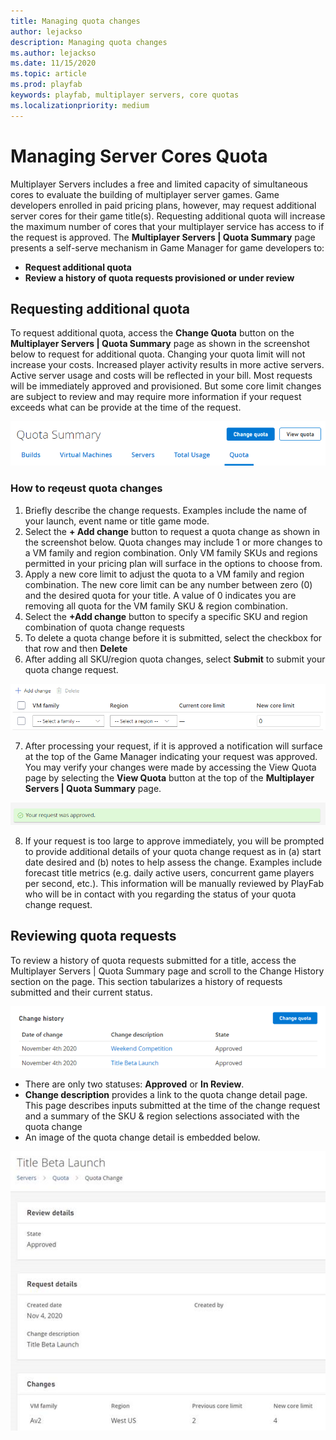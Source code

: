 ```yaml
---
title: Managing quota changes
author: lejackso
description: Managing quota changes
ms.author: lejackso
ms.date: 11/15/2020
ms.topic: article
ms.prod: playfab
keywords: playfab, multiplayer servers, core quotas
ms.localizationpriority: medium
---
```


# Managing Server Cores Quota

Multiplayer Servers includes a free and limited capacity of simultaneous cores to evaluate the building of multiplayer server games.  Game developers enrolled in paid pricing plans, however, may request additional server cores for their game title(s).  Requesting additional quota will increase the maximum number of cores that your multiplayer service has access to if the request is approved.  The **Multiplayer Servers | Quota Summary** page presents a self-serve mechanism in Game Manager for game developers to:

- **Request additional quota**
- **Review a history of quota requests provisioned or under review**

## Requesting additional quota

To request additional quota, access the **Change Quota** button on the **Multiplayer Servers | Quota Summary** page as shown in the screenshot below to request for additional quota.  Changing your quota limit will not increase your costs. Increased player activity results in more active servers. Active server usage and costs will be reflected in your bill.  Most requests will be immediately approved and provisioned.  But some core limit changes are subject to review and may require more information if your request exceeds what can be provide at the time of the request.

![Quota Summary](media/quota-summary-header.png)

### How to reqeust quota changes

1. Briefly describe the change requests.  Examples include the name of your launch, event name or title game mode.
2. Select the **+ Add change** button to request a quota change as shown in the screenshot below.  Quota changes may include 1 or more changes to a VM family and region combination.  Only VM family SKUs and regions permitted in your pricing plan will surface in the options to choose from.
3. Apply a new core limit to adjust the quota to a VM family and region combination.  The new core limit can be any number between zero (0) and the desired quota for your title.  A value of 0 indicates you are removing all quota for the VM family SKU & region combination.
4. Select the **+Add change** button to specify a specific SKU and region combination of quota change requests
5. To delete a quota change before it is submitted, select the checkbox for that row and then **Delete**
6. After adding all SKU/region quota changes, select **Submit** to submit your quota change request.

![Quota Change Properties](media/quota-change-properties.png)

7. After processing your request, if it is approved a notification will surface at the top of the Game Manager indicating your request was approved.  You may verify your changes were made by accessing the View Quota page by selecting the **View Quota** button at the top of the **Multiplayer Servers | Quota Summary** page.

![Quota Notice Approval](media/quota-notice-approval.png)

8. If your request is too large to approve immediately, you will be prompted to provide additional details of your quota change request as in (a) start date desired and (b) notes to help assess the change.  Examples include forecast title metrics (e.g. daily active users, concurrent game players per second, etc.).  This information will be manually reviewed by PlayFab who will be in contact with you regarding the status of your quota change request.

## Reviewing quota requests

To review a history of quota requests submitted for a title, access the Multiplayer Servers | Quota Summary page and scroll to the Change History section on the page.  This section tabularizes a history of requests submitted and their current status.  

![Quota Change History](media/quota-change-history.png)

- There are only two statuses: **Approved** or **In Review**.  
- **Change description** provides a link to the quota change detail page. This page describes inputs submitted at the time of the change request and a summary of the SKU & region selections associated with the quota change
- An image of the quota change detail is embedded below.

![Quota Change Details](media/quota-change-details.png)

